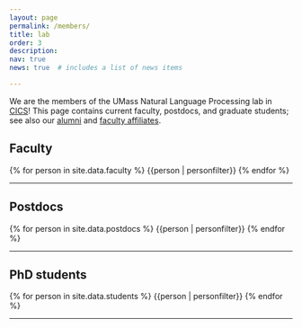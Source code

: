 ```yaml
---
layout: page
permalink: /members/
title: lab
order: 3
description:
nav: true
news: true  # includes a list of news items

---
```

<!-- <article>
    {% if page.news %}
      {% include news.html %}
    {% endif %}
</article> -->

<p>
We are the members of the UMass Natural Language Processing lab in <a href="https://www.cics.umass.edu/">CICS</a>! This page contains current faculty, postdocs, and graduate students; see also our <a href="../alumni/">alumni</a> and <a href="../affiliates/">faculty affiliates</a>.
</p>

<a name="fac"></a>
<h2>Faculty</h2>
<div class="row">
  {% for person in site.data.faculty %}
    {{person | personfilter}}
  {% endfor %}
</div>


<hr>

<a name="postdocs"></a>
<h2>Postdocs</h2>
<div class="row">
  {% for person in site.data.postdocs %}
    {{person | personfilter}}
  {% endfor %}
</div>

<hr>

<a name="phd"></a>
<h2>PhD students</h2>
<div class="row">
  {% for person in site.data.students %}
    {{person | personfilter}}
  {% endfor %}
</div>
<hr>

